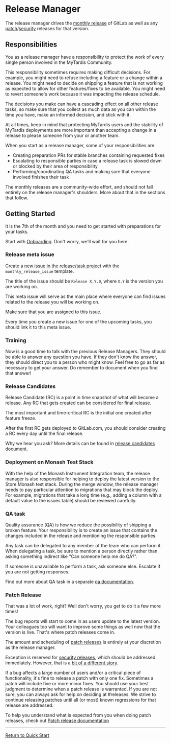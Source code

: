 # Release Manager

The release manager drives the [monthly release] of GitLab as well as any
[patch]/[security] releases for that version.

[monthly release]: ../general/monthly.md
[patch]: ../general/patch.md
[security]: ../general/security.md

## Responsibilities

You as a release manager have a responsibility to protect the work of every
single person involved in the MyTardis Community.

This responsibility sometimes requires making difficult decisions. For example,
you might need to refuse including a feature or a change within a release.
You might need to decide on shipping a feature that is not working as expected
to allow for other features/fixes to be available. You might need to revert
someone's work because it was impacting the release schedule.

The decisions you make can have a cascading effect on all other release tasks,
so make sure that you collect as much data as you can within the time you have,
make an informed decision, and stick with it.

At all times, keep in mind that protecting MyTardis users and the stability of
MyTardis deployments are more important than accepting a change in a release to please
someone from your or another team.

When you start as a release manager, some of your responsibilities are:

* Creating preparation PRs for stable branches containing requested fixes
* Escalating to responsible parties in case a release task is slowed down or
  blocked by their area of responsibility
* Performing/coordinating QA tasks and making sure that everyone involved finishes their task

The monthly releases are a community-wide effort, and should not
fall entirely on the release manager's shoulders. More about that in the sections
that follow.

## Getting Started

It is the 7th of the month and you need to get started with preparations for your
tasks.

Start with [Onboarding](../general/onboarding.md). Don't worry, we'll wait for you here.

### Release meta issue

Create a [new issue in the release/task project](https://github.com/mytardis/release/issues/new?template=rm_stable_release_meta.md)
with the `monthly_release_issue` template.

The title of the issue should be `Release X.Y.0`, where `X.Y` is the version you
are working on.

This meta issue will serve as the main place where everyone can find issues
related to the release you will be working on.

Make sure that you are assigned to this issue.

Every time you create a new issue for one of the upcoming tasks, you should
link it to this meta issue.

### Training

Now is a good time to talk with the previous Release Managers. They should
be able to answer any question you have. If they don't know the answer, they should
direct you to a person who might know. Feel free to go as far as necessary to
get your answer. Do remember to document when you find that answer!

### Release Candidates

Release Candidate (RC) is a point in time snapshot of what will become a release.
Any RC that gets created can be considered for final release.

The most important and time-critical RC is the initial one created after feature freeze.

After the first RC gets deployed to GitLab.com, you should consider creating
a RC every day until the final release.

Why we hear you ask? More details can be found in [release candidates][release-candidates]
document.

### Deployment on Monash Test Stack

With the help of the Monash Instrument Integration team, the release manager is also
responsible for helping to deploy the latest version to the Store.Monash test stack. During the merge
window, the release manager needs to pay particular attention to migrations that
may block the deploy. For example, migrations that take a long time (e.g.,
adding a column with a default value to the issues table) should be reviewed
carefully.

### QA task

Quality assurance (QA) is how we reduce the possibility of shipping a broken feature.
Your responsibility is to create an issue that contains the changes included
in the release and mentioning the responsible parties.

Any task can be delegated to any member of the team who can perform it. When
delegating a task, be sure to mention a person directly rather than asking
something indirect like "Can someone help me do QA?".

If someone is unavailable to perform a task, ask someone else. Escalate if you are
not getting responses.

Find out more about QA task in a separate [qa documentation][qa].

### Patch Release

That was a lot of work, right? Well don't worry, you get to do it a few more times!

The bug reports will start to come in as users update to the latest version.
Your colleagues too will want to improve some things as well now that the
version is live. That's where patch releases come in.

The amount and scheduling of [patch releases][patch] is entirely at your discretion as
the release manager.

Exception is reserved for [security releases](../general/security.md), which should be
addressed immediately. However, that is a [bit of a different story](../general/security.md).

If a bug affects a large number of users and/or a critical piece of
functionality, it's fine to release a patch with only one fix. Sometimes a patch
will include five or more minor fixes. You should use your
best judgment to determine when a patch release is warranted. If you are not sure,
you can always ask for help on deciding at #releases. We strive to
continue releasing patches until all (or most) known regressions for that release are
addressed.

To help you understand what is expected from you when doing patch releases,
check out [Patch release documentation][patch]

[release-candidates]: ../general/release-candidates.md
[qa]: ../general/qa-checklist.md
[patch]: ../general/patch.md

---

[Return to Quick Start](../README.md#quick-start)
